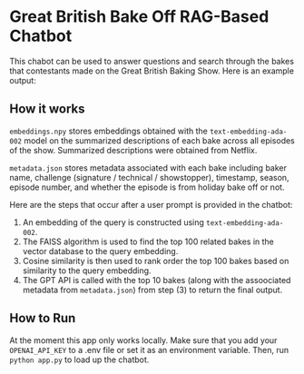 # Great British Bake Off RAG-Based Chatbot 

This chabot can be used to answer questions and search through the bakes that contestants made on the Great British Baking Show. Here is an example output:



## How it works
`embeddings.npy` stores embeddings obtained with the  `text-embedding-ada-002` model on the summarized descriptions of each bake across all episodes of the show. Summarized descriptions were obtained from Netflix. 

`metadata.json` stores metadata associated with each bake including baker name, challenge (signature / technical / showstopper), timestamp, season, episode number, and whether the episode is from holiday bake off or not.

Here are the steps that occur after a user prompt is provided in the chatbot: 

1. An embedding of the query is constructed using `text-embedding-ada-002`.
2. The FAISS algorithm is used to find the top 100 related bakes in the vector database to the query embedding.
3. Cosine similarity is then used to rank order the top 100  bakes based on similarity to the query embedding.
4. The GPT API is called with the top 10 bakes (along with the assoociated metadata from `metadata.json`) from step (3) to return the final output. 

## How to Run
At the moment this app only works locally. Make sure that you add your `OPENAI_API_KEY` to a .env file or set it as an environment variable. Then, run `python app.py` to load up the chatbot.